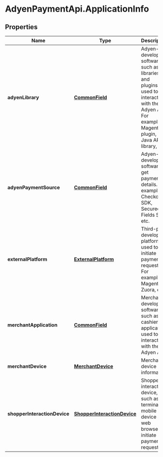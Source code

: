 # AdyenPaymentApi.ApplicationInfo

## Properties

Name | Type | Description | Notes
------------ | ------------- | ------------- | -------------
**adyenLibrary** | [**CommonField**](CommonField.md) | Adyen-developed software, such as libraries and plugins, used to interact with the Adyen API. For example, Magento plugin, Java API library, etc. | [optional] 
**adyenPaymentSource** | [**CommonField**](CommonField.md) | Adyen-developed software to get payment details. For example, Checkout SDK, Secured Fields SDK, etc. | [optional] 
**externalPlatform** | [**ExternalPlatform**](ExternalPlatform.md) | Third-party developed platform used to initiate payment requests. For example, Magento, Zuora, etc. | [optional] 
**merchantApplication** | [**CommonField**](CommonField.md) | Merchant developed software, such as cashier application, used to interact with the Adyen API. | [optional] 
**merchantDevice** | [**MerchantDevice**](MerchantDevice.md) | Merchant device information. | [optional] 
**shopperInteractionDevice** | [**ShopperInteractionDevice**](ShopperInteractionDevice.md) | Shopper interaction device, such as terminal, mobile device or web browser, to initiate payment requests. | [optional] 


